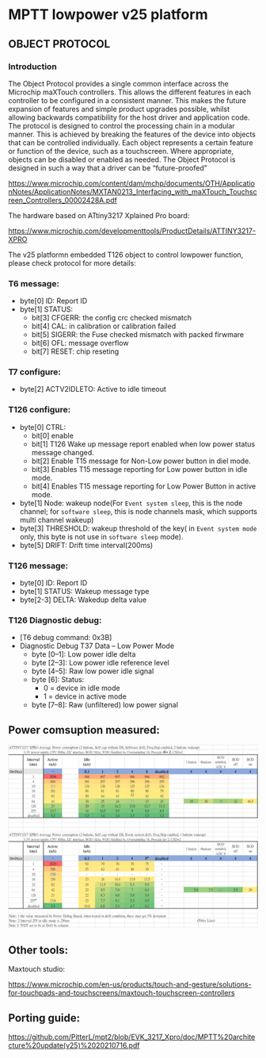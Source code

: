 #	MPTT lowpower v25 platform

## OBJECT PROTOCOL
### Introduction
The Object Protocol provides a single common interface across the Microchip maXTouch controllers. This allows the
different features in each controller to be configured in a consistent manner. This makes the future expansion of features
and simple product upgrades possible, whilst allowing backwards compatibility for the host driver and application code.
The protocol is designed to control the processing chain in a modular manner. This is achieved by breaking the features
of the device into objects that can be controlled individually. Each object represents a certain feature or function of the
device, such as a touchscreen. Where appropriate, objects can be disabled or enabled as needed.
The Object Protocol is designed in such a way that a driver can be “future-proofed”

https://www.microchip.com/content/dam/mchp/documents/OTH/ApplicationNotes/ApplicationNotes/MXTAN0213_Interfacing_with_maXTouch_Touchscreen_Controllers_00002428A.pdf


The hardware based on ATtiny3217 Xplained Pro board:

https://www.microchip.com/developmenttools/ProductDetails/ATTINY3217-XPRO

The v25 platformn embedded T126 object to control lowpower function, please check protocol for more details:

### T6 message:
- byte[0] ID: Report ID
- byte[1] STATUS: 
	- bit[3] CFGERR: the config crc checked mismatch
	- bit[4] CAL: in calibration or calibration failed
	- bit[5] SIGERR: the Fuse checked mismatch with packed firwmare
	- bit[6] OFL: message overflow
	- bit[7] RESET: chip reseting

### T7 configure:
- byte[2] ACTV2IDLETO: Active to idle timeout

### T126 configure:
- byte[0] CTRL: 
	- bit[0] enable 
	- bit[1] T126 Wake up message report enabled when low power status message changed.
	- bit[2] Enable T15 message for Non-Low power button in diel mode.
	- bit[3] Enables T15 message reporting for Low power button in idle mode.
	- bit[4] Enables T15 message reporting for Low Power Button in active mode.
- byte[1] Node: wakeup node(For `Event system sleep`, this is the node channel; for `software sleep`, this is node channels mask, which supports multi channel wakeup)
- byte[3] THRESHOLD: wakeup threshold of the key( in `Event system mode` only, this byte is not use in `software sleep` mode).
- byte[5] DRIFT: Drift time interval(200ms)

### T126 message:
- byte[0] ID: Report ID
- byte[1] STATUS: Wakeup message type
- byte[2-3] DELTA: Wakedup delta value 

### T126 Diagnostic debug:
- [T6 debug command: 0x3B]
- Diagnostic Debug T37 Data – Low Power Mode
	- byte [0–1]: Low power idle delta
	- byte [2–3]: Low power idle reference level
	- byte [4–5]: Raw low power idle signal
	- byte [6]: Status:
		- 0 = device in idle mode
		- 1 = device in active mode
	- byte [7–8]: Raw (unfiltered) low power signal


## Power comsuption measured:
<img src="https://github.com/PitterL/mpt2/blob/EVK_3217_Xpro/doc/Power%20consumption%20measured.png" />



## Other tools:

Maxtouch studio:

https://www.microchip.com/en-us/products/touch-and-gesture/solutions-for-touchpads-and-touchscreens/maxtouch-touchscreen-controllers


## Porting guide:
https://github.com/PitterL/mpt2/blob/EVK_3217_Xpro/doc/MPTT%20architecture%20update(v25)%2020210716.pdf
